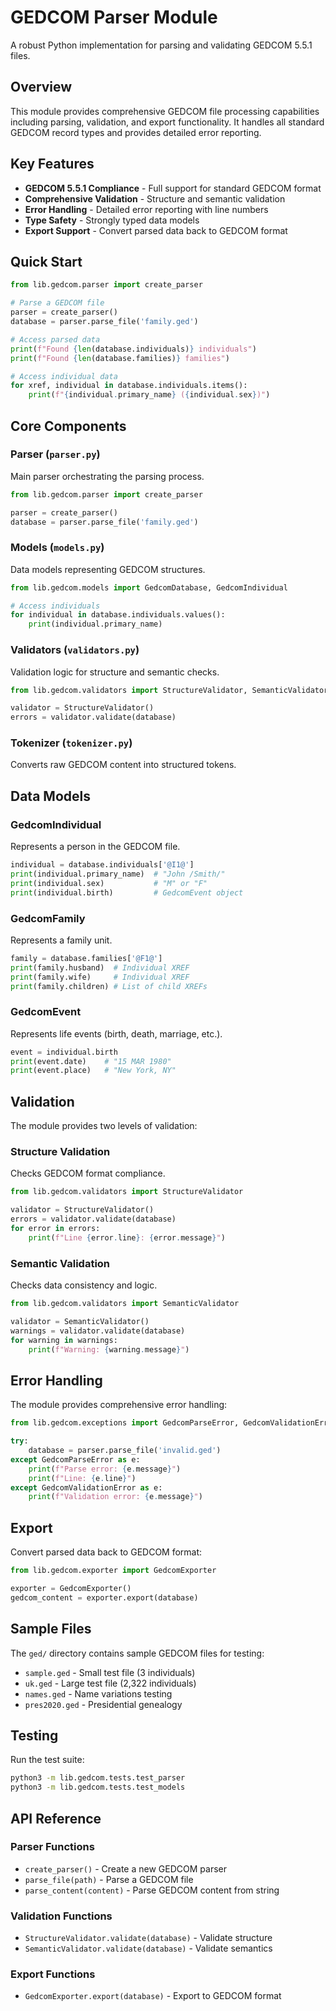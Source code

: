 # GEDCOM Parser Module

A robust Python implementation for parsing and validating GEDCOM 5.5.1 files.

## Overview

This module provides comprehensive GEDCOM file processing capabilities including parsing, validation, and export functionality. It handles all standard GEDCOM record types and provides detailed error reporting.

## Key Features

- **GEDCOM 5.5.1 Compliance** - Full support for standard GEDCOM format
- **Comprehensive Validation** - Structure and semantic validation
- **Error Handling** - Detailed error reporting with line numbers
- **Type Safety** - Strongly typed data models
- **Export Support** - Convert parsed data back to GEDCOM format

## Quick Start

```python
from lib.gedcom.parser import create_parser

# Parse a GEDCOM file
parser = create_parser()
database = parser.parse_file('family.ged')

# Access parsed data
print(f"Found {len(database.individuals)} individuals")
print(f"Found {len(database.families)} families")

# Access individual data
for xref, individual in database.individuals.items():
    print(f"{individual.primary_name} ({individual.sex})")
```

## Core Components

### Parser (`parser.py`)

Main parser orchestrating the parsing process.

```python
from lib.gedcom.parser import create_parser

parser = create_parser()
database = parser.parse_file('family.ged')
```

### Models (`models.py`)

Data models representing GEDCOM structures.

```python
from lib.gedcom.models import GedcomDatabase, GedcomIndividual

# Access individuals
for individual in database.individuals.values():
    print(individual.primary_name)
```

### Validators (`validators.py`)

Validation logic for structure and semantic checks.

```python
from lib.gedcom.validators import StructureValidator, SemanticValidator

validator = StructureValidator()
errors = validator.validate(database)
```

### Tokenizer (`tokenizer.py`)

Converts raw GEDCOM content into structured tokens.

## Data Models

### GedcomIndividual

Represents a person in the GEDCOM file.

```python
individual = database.individuals['@I1@']
print(individual.primary_name)  # "John /Smith/"
print(individual.sex)           # "M" or "F"
print(individual.birth)         # GedcomEvent object
```

### GedcomFamily

Represents a family unit.

```python
family = database.families['@F1@']
print(family.husband)  # Individual XREF
print(family.wife)     # Individual XREF
print(family.children) # List of child XREFs
```

### GedcomEvent

Represents life events (birth, death, marriage, etc.).

```python
event = individual.birth
print(event.date)    # "15 MAR 1980"
print(event.place)   # "New York, NY"
```

## Validation

The module provides two levels of validation:

### Structure Validation

Checks GEDCOM format compliance.

```python
from lib.gedcom.validators import StructureValidator

validator = StructureValidator()
errors = validator.validate(database)
for error in errors:
    print(f"Line {error.line}: {error.message}")
```

### Semantic Validation

Checks data consistency and logic.

```python
from lib.gedcom.validators import SemanticValidator

validator = SemanticValidator()
warnings = validator.validate(database)
for warning in warnings:
    print(f"Warning: {warning.message}")
```

## Error Handling

The module provides comprehensive error handling:

```python
from lib.gedcom.exceptions import GedcomParseError, GedcomValidationError

try:
    database = parser.parse_file('invalid.ged')
except GedcomParseError as e:
    print(f"Parse error: {e.message}")
    print(f"Line: {e.line}")
except GedcomValidationError as e:
    print(f"Validation error: {e.message}")
```

## Export

Convert parsed data back to GEDCOM format:

```python
from lib.gedcom.exporter import GedcomExporter

exporter = GedcomExporter()
gedcom_content = exporter.export(database)
```

## Sample Files

The `ged/` directory contains sample GEDCOM files for testing:

- `sample.ged` - Small test file (3 individuals)
- `uk.ged` - Large test file (2,322 individuals)
- `names.ged` - Name variations testing
- `pres2020.ged` - Presidential genealogy

## Testing

Run the test suite:

```bash
python3 -m lib.gedcom.tests.test_parser
python3 -m lib.gedcom.tests.test_models
```

## API Reference

### Parser Functions

- `create_parser()` - Create a new GEDCOM parser
- `parse_file(path)` - Parse a GEDCOM file
- `parse_content(content)` - Parse GEDCOM content from string

### Validation Functions

- `StructureValidator.validate(database)` - Validate structure
- `SemanticValidator.validate(database)` - Validate semantics

### Export Functions

- `GedcomExporter.export(database)` - Export to GEDCOM format
